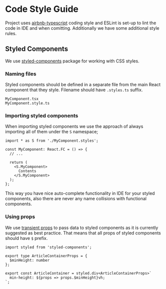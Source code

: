 # Code Style Guide

Project uses [airbnb-typescript](https://github.com/iamturns/eslint-config-airbnb-typescript) coding style and ESLint is set-up to lint the code in IDE and when comitting. Additionally we have some additional style rules.

## Styled Components

We use [styled-components](https://github.com/styled-components/styled-components) package for working with CSS styles.

### Naming files

Styled components should be defined in a separate file from the main React component that they style. Filename should have `.styles.ts` suffix.

```
MyComponent.tsx
MyComponent.style.ts
```

### Importing styled components

When importing styled components we use the approach of always importing all of them under the `S` namespace;

```tsx
import * as S from './MyComponent.styles';

const MyComponent: React.FC = () => {
  // ...
  
  return (
    <S.MyComponent>
      Contents
    </S.MyComponent>
  );
};
```

This way you have nice auto-complete functionality in IDE for your styled components, also there are never any name collisions with functional components.

### Using props

We use [transient props](https://styled-components.com/docs/api#transient-props) to pass data to styled components as it is currently suggested as best practice. That means that all props of styled components should have `$` prefix.

```tsx
import styled from 'styled-components';

export type ArticleContainerProps = {
  $minHeight: number
};

export const ArticleContainer = styled.div<ArticleContainerProps>`
  min-height: ${props => props.$minHeight}vh;
`;
```